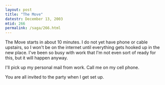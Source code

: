 ```yaml
---
layout: post
title: "The Move"
datestr: December 13, 2003
mtid: 266
permalink: /saga/266.html
---
```


The Move starts in about 10 minutes.  I do not yet have phone or cable upstairs, so I won't be on the internet until everything gets hooked up in the new place.  I've been so busy with work that I'm not even sort of ready for this, but it will happen anyway.

I'll pick up my personal mail from work.  Call me on my cell phone.

You are all invited to the party when I get set up.

